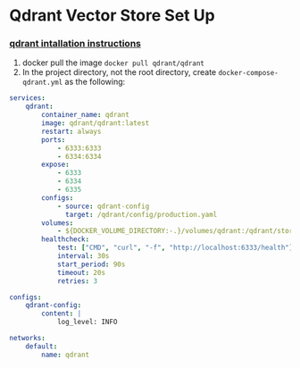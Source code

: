 Qdrant Vector Store Set Up
==========================

### [qdrant intallation instructions](https://qdrant.tech/documentation/guides/installation/)

1. docker pull the image `docker pull qdrant/qdrant`
2. In the project directory, not the root directory, create `docker-compose-qdrant.yml` as the following:
```yaml
services:
    qdrant:
        container_name: qdrant
        image: qdrant/qdrant:latest
        restart: always
        ports:
            - 6333:6333
            - 6334:6334
        expose:
            - 6333
            - 6334
            - 6335
        configs:
            - source: qdrant-config
              target: /qdrant/config/production.yaml
        volumes:
            - ${DOCKER_VOLUME_DIRECTORY:-.}/volumes/qdrant:/qdrant/storage
        healthcheck:
            test: ["CMD", "curl", "-f", "http://localhost:6333/health"]
            interval: 30s
            start_period: 90s
            timeout: 20s
            retries: 3

configs:
    qdrant-config:
        content: |
            log_level: INFO

networks:
    default:
        name: qdrant
```


